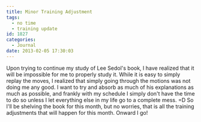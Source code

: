 ```yaml
---
title: Minor Training Adjustment
tags:
  - no time
  - training update
id: 1827
categories:
  - Journal
date: 2013-02-05 17:30:03
---
```


Upon trying to continue my study of Lee Sedol's book, I have realized that it will be impossible for me to properly study it. While it is easy to simply replay the moves, I realized that simply going through the motions was not doing me any good. I want to try and absorb as much of his explanations as much as possible, and frankly with my schedule I simply don't have the time to do so unless I let everything else in my life go to a complete mess. =D So I'll be shelving the book for this month, but no worries, that is all the training adjustments that will happen for this month. Onward I go!